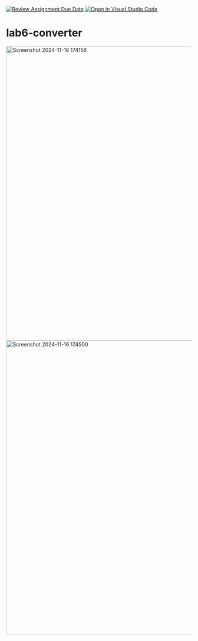 [![Review Assignment Due Date](https://classroom.github.com/assets/deadline-readme-button-22041afd0340ce965d47ae6ef1cefeee28c7c493a6346c4f15d667ab976d596c.svg)](https://classroom.github.com/a/2EK3Iq2u)
[![Open in Visual Studio Code](https://classroom.github.com/assets/open-in-vscode-2e0aaae1b6195c2367325f4f02e2d04e9abb55f0b24a779b69b11b9e10269abc.svg)](https://classroom.github.com/online_ide?assignment_repo_id=17171930&assignment_repo_type=AssignmentRepo)
# lab6-converter

<img width="798" alt="Screenshot 2024-11-16 174156" src="https://github.com/user-attachments/assets/dae856a7-6585-4c38-a559-4a3132467996">

<img width="798" alt="Screenshot 2024-11-16 174500" src="https://github.com/user-attachments/assets/a9a5077a-4761-4c1c-aa12-1a2a552a3064">
